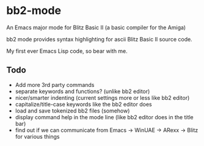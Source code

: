 # bb2-mode
An Emacs major mode for Blitz Basic II (a basic compiler for the Amiga)

bb2 mode provides syntax highlighting for ascii Blitz Basic II source code.

My first ever Emacs Lisp code, so bear with me.

## Todo
* Add more 3rd party commands
* separate keywords and functions? (unlike bb2 editor)
* nicer/smarter indenting (current settings more or less like bb2 editor)
* capitalize/title-case keywords like the bb2 editor does
* load and save tokenized bb2 files (somehow)
* display command help in the mode line (like bb2 editor does in the title bar)
* find out if we can communicate from Emacs -> WinUAE -> ARexx -> Blitz for various things
